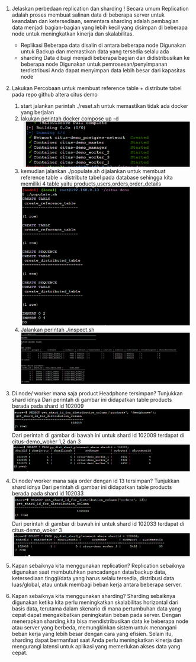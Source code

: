 1. Jelaskan perbedaan replication dan sharding !
    Secara umum Replication adalah proses membuat salinan data di beberapa server untuk keandalan dan ketersediaan,
    sementara sharding adalah pembagian data menjadi bagian-bagian yang lebih kecil yang disimpan di beberapa node untuk meningkatkan kinerja dan skalabilitas.
    - Replikasi
        Beberapa data disalin di antara beberapa node
        Digunakan untuk Backup dan memastikan data yang tersedia selalu ada
    - sharding
        Data dibagi menjadi beberapa bagian dan didistribusikan ke beberapa node
        Digunakan untuk pemrosesan/penyimpanan terdistribusi
        Anda dapat menyimpan data lebih besar dari kapasitas node

2. Lakukan Percobaan untuk membuat reference table + distribute tabel pada repo github altera citus demo
    1. start jalankan perintah ./reset.sh untuk memastikan tidak ada docker yang berjalan
    2. lakukan perintah docker compose up -d
    ![Alt text](image.png)
    3. kemudian jalankan ./populate.sh dijalankan untuk membuat reference table + distribute tabel pada database sehingga kita memiliki 4 table yaitu products,users,orders,order_details
    ![Alt text](image-1.png)
    4. Jalankan perintah ./inspect.sh
    ![Alt text](image-2.png)

3. Di node/ worker mana saja product Headphone tersimpan? Tunjukkan shard idnya
    Dari perintah di gambar ini didapatkan table products berada pada shard id 102009
    ![Alt text](image-3.png)
    Dari perintah di gambar di bawah ini untuk shard id 102009 terdapat di citus-demo_woker 1,2 dan 3
    ![Alt text](image-5.png)
    
4. Di node/ worker mana saja order dengan id 13 tersimpan? Tunjukkan shard idnya
    Dari perintah di gambar ini didapatkan table products berada pada shard id 102033
    ![Alt text](image-6.png)
    Dari perintah di gambar di bawah ini untuk shard id 102033 terdapat di citus-demo_woker 3
    ![Alt text](image-7.png)

5. Kapan sebaiknya kita menggunakan replication?
    Replication sebaiknya digunakan saat membutuhkan pencadangan data/backup data, ketersediaan tinggi/data yang harus selalu tersedia, distribusi data luas/global, atau untuk membagi beban kerja antara beberapa server.

6. Kapan sebaiknya kita menggunakan sharding?
    Sharding sebaiknya digunakan ketika kita perlu meningkatkan skalabilitas horizontal dari basis data, terutama dalam skenario di mana pertumbuhan data yang cepat dapat mengakibatkan peningkatan beban pada server. Dengan menerapkan sharding,kita bisa mendistribusikan data ke beberapa node atau server yang berbeda, memungkinkan sistem untuk menangani beban kerja yang lebih besar dengan cara yang efisien. Selain itu, sharding dapat bermanfaat saat Anda perlu meningkatkan kinerja dan mengurangi latensi untuk aplikasi yang memerlukan akses data yang cepat.